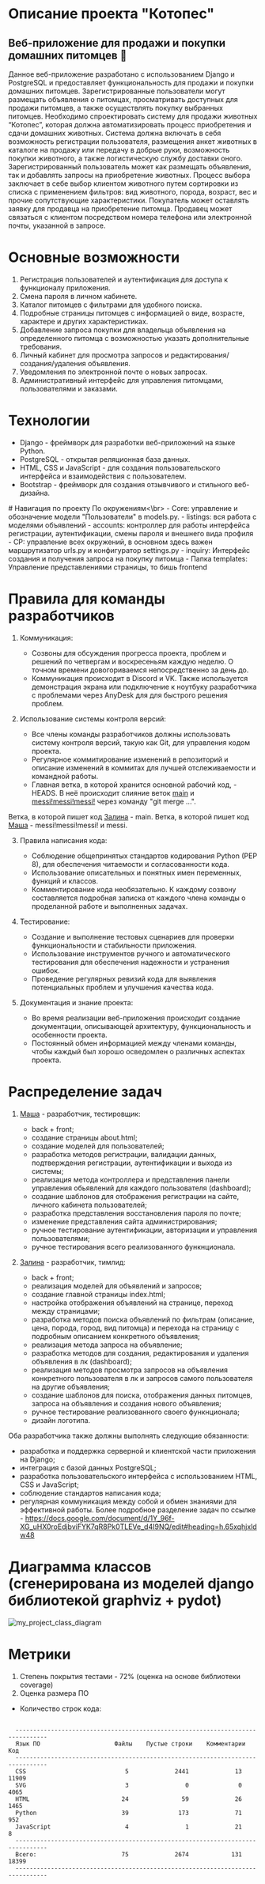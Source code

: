 # Описание проекта "Котопес"
## Веб-приложение для продажи и покупки домашних питомцев :paw_prints:
Данное веб-приложение разработано с использованием Django и PostgreSQL и предоставляет функциональность для продажи и покупки домашних питомцев. 
Зарегистрированные пользователи могут размещать объявления о питомцах, просматривать доступных для продажи питомцев, а также осуществлять покупку выбранных питомцев.
Необходимо спроектировать систему для продажи животных “Котопес”, которая должна автоматизировать процесс 
приобретения и сдачи домашних животных. Система должна включать в себя возможность регистрации пользователя, 
размещения анкет животных в каталоге на продажу или передачу в добрые руки, возможность покупки животного, а 
также логистическую службу доставки оного. 
Зарегистрированный пользователь может как размещать объявления, так и добавлять запросы на приобретение животных. 
Процесс выбора заключает в себе выбор клиентом животного путем сортировки из списка с применением фильтров: 
вид животного, порода, возраст, вес и прочие сопутствующие характеристики. 
Покупатель может оставлять заявку для продавца на приобретение питомца.
Продавец может связаться с клиентом посредством номера телефона или электронной почты, указанной в запросе. 

# Основные возможности
<ol>
  <li>Регистрация пользователей и аутентификация для доступа к функционалу приложения.</li>
  <li>Смена пароля в личном кабинете.</li>
  <li>Каталог питомцев с фильтрами для удобного поиска.</li>
  <li>Подробные страницы питомцев с информацией о виде, возрасте, характере и других характеристиках.</li>
  <li>Добавление запроса покупки для владельца объявления на определенного питомца с возможностью указать дополнительные требования.</li>
  <li>Личный кабинет для просмотра запросов и редактирования/создания/удаления объявления.</li>
  <li>Уведомления по электронной почте о новых запросах.</li>
  <li>Административный интерфейс для управления питомцами, пользователями и заказами.</li>
</ol> 

# Технологии
<ul>
  <li>Django - фреймворк для разработки веб-приложений на языке Python.</li>
  <li>PostgreSQL - открытая реляционная база данных.</li>
  <li>HTML, CSS и JavaScript - для создания пользовательского интерфейса и взаимодействия с пользователем.</li>
  <li>Bootstrap - фреймворк для создания отзывчивого и стильного веб-дизайна.</li>
</ul> 
# Навигация по проекту
По окружениям<\br>
  - Core: управление и обозначение модели "Пользователи" в models.py.
  - listings: вся работа с моделями объявлений
  - accounts: контроллер для работы интерфейса регистрации, аутентификации, смены пароля и внешнего вида профиля
  - CP: управление всех окружений, в основном здесь важен маршрутизатор urls.py и конфигуратор settings.py
  - inquiry: Интерфейс создания и получения запроса на покупку питомца
  - Папка templates: Управление представлениями страницы, то бишь frontend

# Правила для команды разработчиков

1. Коммуникация:
   - Созвоны для обсуждения прогресса проекта, проблем и решений по четвергам и воскресеньям каждую неделю. О точном времени довогориваемся непосредственно за день до.
   - Коммуникация происходит в Discord и VK. Также используется демонстрация экрана или подключение к ноутбуку разработчика с проблемами через AnyDesk для для быстрого решения проблем.
   
2. Использование системы контроля версий:
   - Все члены команды разработчиков должны использовать систему контроля версий, такую как Git, для управления кодом проекта.
   - Регулярное коммитирование изменений в репозиторий и описание изменений в коммитах для лучшей отслеживаемости и командной работы.
   - Главная ветка, в которой хранится основной рабочий код, - HEADS. В неё происходит слияние веток [main](https://github.com/SHZalina/CP) и [messi!messi!messi!](https://github.com/SHZalina/CP/tree/messi!messi!messi!) через команду "git merge ...".

Ветка, в которой пишет код [Залина](https://github.com/SHZalina) - main. 
Ветка, в которой пишет код [Маша](https://github.com/bread133) - messi!messi!messi! и messi. 

3. Правила написания кода:
   - Соблюдение общепринятых стандартов кодирования Python (PEP 8), для обеспечения читаемости и согласованности кода.
   - Использование описательных и понятных имен переменных, функций и классов.
   - Комментирование кода необязательно. К каждому созвону составляется подробная записка от каждого члена команды о проделанной работе и выполненных задачах.

4. Тестирование:
   - Создание и выполнение тестовых сценариев для проверки функциональности и стабильности приложения.
   - Использование инструментов ручного и автоматического тестирования для обеспечения надежности и устранения ошибок.
   - Проведение регулярных ревизий кода для выявления потенциальных проблем и улучшения качества кода.
   
5. Документация и знание проекта:
   - Во время реализации веб-приложения происходит создание документации, описывающей архитектуру, функциональность и особенности проекта.
   - Постоянный обмен информацией между членами команды, чтобы каждый был хорошо осведомлен о различных аспектах проекта.

# Распределение задач
1. [Маша](https://github.com/bread133) - разработчик, тестировщик:
   - back + front;
   - создание страницы about.html;
   - cоздание моделей для пользователей;
   - разработка методов регистрации, валидации данных, подтверждения регистрации, аутентификации и выхода из системы;
   - реализация метода контроллера и представления панели управления обьявлений для каждого пользователя (dashboard);
   - создание шаблонов для отображения регистрации на сайте, личного кабинета пользователей;
   - разработка представления восстановления пароля по почте;
   - изменение представления сайта администрирования;
   - ручное тестирование аутентификации, авторизации и управления пользователями;
   - ручное тестирования всего реализованного функнционала.
     
2. [Залина](https://github.com/SHZalina) - разработчик, тимлид:
   - back + front;
   - реализация моделей для объявлений и запросов;
   - создание главной страницы index.html;
   - настройка отображения объявлений на странице, переход между страницами;
   - разработка методов поиска объявлений по фильтрам (описание, цена, порода, город, вид питомца) и перехода на страницу с подробным описанием конкретного объявления;
   - реализация метода запроса на объявление;
   - разработка методов для создания, редактирования и удаления объявления в лк (dashboard);
   - реализация методов просмотра запросов на объявления конкретного пользователя в лк и запросов самого пользователя на другие объявления;
   - создание шаблонов для поиска, отображения данных питомцев, запроса на объявления и создания нового объявления;
   - ручное тестирование реализованного своего функнционала;
   - дизайн логотипа.
  
Оба разработчика также должны выполнять следующие обязанности:
   - разработка и поддержка серверной и клиентской части приложения на Django;
   - интеграция с базой данных PostgreSQL;
   - разработка пользовательского интерфейса с использованием HTML, CSS и JavaScript;
   - cоблюдение стандартов написания кода;
   - регулярная коммуникация между собой и обмен знаниями для эффективной работы.
Более подробное разделение задач по ссылке - https://docs.google.com/document/d/1Y_96f-XG_uHX0roEdjbviFYK7qR8Pk0TLEVe_d4I9NQ/edit#heading=h.65xqhjxldw48

# Диаграмма классов (cгенерирована из моделей django библиотекой graphviz + pydot)
![my_project_class_diagram](https://github.com/SHZalina/CP/assets/129702781/a0c52878-ff39-4594-936a-a237c39ba576)

# Метрики
1. Степень покрытия тестами - 72% (оценка на основе библиотеки coverage)
2. Оценка размера ПО
  - Количество строк кода:
  <code>
  -------------------------------------------------------------------------------
  Язык ПО                     Файлы    Пустые строки    Комментарии           Код
  -------------------------------------------------------------------------------
  CSS                            5             2441             13          11909
  SVG                            3                0              0           4065
  HTML                          24               59             26           1465
  Python                        39              173             71            952
  JavaScript                     4                1             21              8
  -------------------------------------------------------------------------------
  Всего:                        75             2674            131          18399
  -------------------------------------------------------------------------------
  </code>
